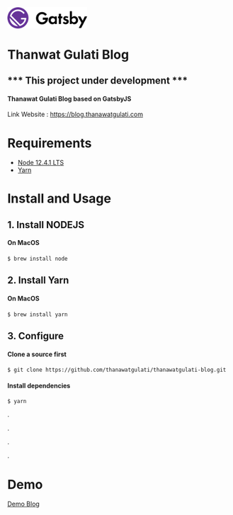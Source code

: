 <img src="./src/images/logo-gatsby.svg" alt="gatsby-logo" width="180"/>

# Thanwat Gulati Blog 

## *** This project under development ***

#### Thanawat Gulati Blog based on GatsbyJS 

Link  Website : https://blog.thanawatgulati.com
  
# Requirements
  * [Node 12.4.1 LTS](https://nodejs.org)
  * [Yarn](https://yarnpkg.com/)
# Install and Usage
## 1. Install NODEJS
#### On MacOS
```
$ brew install node 
```
## 2. Install Yarn
#### On MacOS
```
$ brew install yarn 
```
## 3. Configure 
#### Clone a source first
```
$ git clone https://github.com/thanawatgulati/thanawatgulati-blog.git
```
#### Install dependencies
```
$ yarn
```

 .

 .

 .

 .

# Demo 
[Demo Blog](https://blog.thanawatgulati.com)


